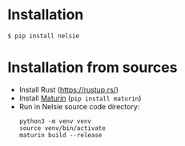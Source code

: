 # Installation

```commandline
$ pip install nelsie
```

# Installation from sources

* Install Rust (https://rustup.rs/)
* Install [Maturin](https://www.maturin.rs/) (`pip install maturin`)
* Run in Nelsie source code directory:
  ```commandline
  python3 -m venv venv
  source venv/bin/activate
  maturin build --release
  ```